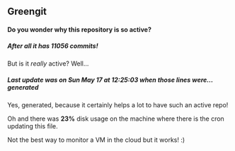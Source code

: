 ## Greengit

#### Do you wonder why this repository is so active?

##### After all it has 11056 commits!

But is it *really* active? Well...

##### Last update was on Sun May 17 at 12:25:03 when those lines were... generated

Yes, generated, because it certainly helps a lot to have such an active repo!

Oh and there was **23%** disk usage on the machine
where there is the cron updating this file.

Not the best way to monitor a VM in the cloud but it works! :)
